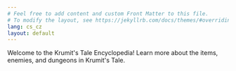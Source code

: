```yaml
---
# Feel free to add content and custom Front Matter to this file.
# To modify the layout, see https://jekyllrb.com/docs/themes/#overriding-theme-defaults
lang: cs_cz
layout: default
---
```

Welcome to the Krumit's Tale Encyclopedia! Learn more about the items, enemies, and dungeons in Krumit's Tale.